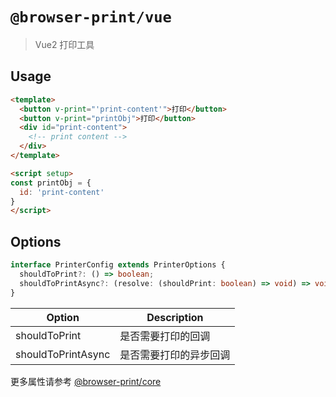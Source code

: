 # `@browser-print/vue`

> Vue2 打印工具

## Usage

```html
<template>
  <button v-print="'print-content'">打印</button>
  <button v-print="printObj">打印</button>
  <div id="print-content">
    <!-- print content -->
  </div>
</template>

<script setup>
const printObj = {
  id: 'print-content'
}
</script>
```

## Options

```ts
interface PrinterConfig extends PrinterOptions {
  shouldToPrint?: () => boolean;
  shouldToPrintAsync?: (resolve: (shouldPrint: boolean) => void) => void;
}
```

| Option | Description |
| --- | --- |
| shouldToPrint | 是否需要打印的回调 |
| shouldToPrintAsync | 是否需要打印的异步回调 |

更多属性请参考 [@browser-print/core](https://github.com/HuiWang111/browser-print/tree/main/packages/print-core)
